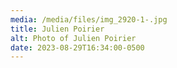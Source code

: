 ```yaml
---
media: /media/files/img_2920-1-.jpg
title: Julien Poirier
alt: Photo of Julien Poirier
date: 2023-08-29T16:34:00-0500
---
```

